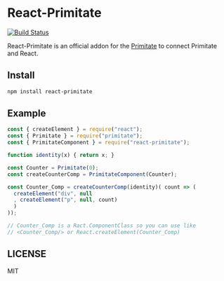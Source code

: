 # React-Primitate
[![Build Status](https://travis-ci.org/YooShibu/React-Primitate.svg?branch=master)](https://travis-ci.org/YooShibu/React-Primitate)

React-Primitate is an official addon for the [Primitate](https://github.com/YooShibu/Primitate)
to connect Primitate and React.

## Install

```sh
npm install react-primitate
```

## Example

```js
const { createElement } = require("react");
const { Primitate } = require("primitate");
const { PrimitateComponent } = require("react-primitate");

function identity(x) { return x; }

const Counter = Primitate(0);
const createCounterComp = PrimitateComponent(Counter);

const Counter_Comp = createCounterComp(identity)( count => (
  createElement("div", null
  , createElement("p", null, count)
  )
));

// Counter_Comp is a Ract.ComponentClass so you can use like  
// <Counter_Comp/> or React.createElement(Counter_Comp) 

```

## LICENSE
MIT